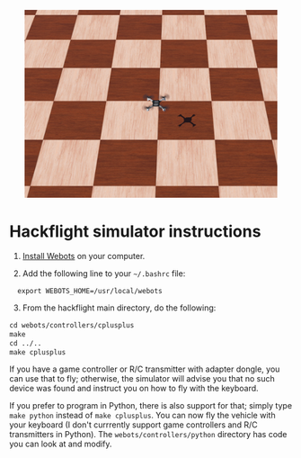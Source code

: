 <p align="center"> 
<img src="../media/webots.png" width=450>
</p>

# Hackflight simulator instructions

1. [Install Webots](https://cyberbotics.com/doc/guide/installation-procedure#installation-on-linux)
on your computer.  

2. Add the following line to your ```~/.bashrc``` file:

```
  export WEBOTS_HOME=/usr/local/webots
```

3. From the hackflight main directory, do the following:

```
cd webots/controllers/cplusplus
make
cd ../..
make cplusplus
```

If you have a game controller or R/C transmitter with adapter dongle, you can
use that to fly;  otherwise, the simulator will advise you that no such device
was found and instruct you on how to fly with the keyboard.

If you prefer to program in Python, there is also support for that; simply type ```make python```
instead of ```make cplusplus```.   You can now fly the vehicle with your keyboard (I don't currrently
support game controllers and R/C transmitters in Python).  The
```webots/controllers/python``` directory has code you can look at and modify.



